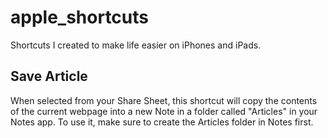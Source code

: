# apple_shortcuts
Shortcuts I created to make life easier on iPhones and iPads.

## Save Article
When selected from your Share Sheet, this shortcut will copy the contents of the current webpage into a new Note in a folder called "Articles" in your Notes app. To use it, make sure to create the Articles folder in Notes first.
